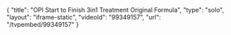 {
    "title": "OPI Start to Finish 3in1 Treatment Original Formula",
    "type": "solo",
    "layout": "iframe-static",
    "videoId": "99349157",
    "url": "\/tvpembed\/99349157"
}